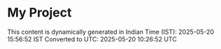# My Project

This content is dynamically generated in Indian Time (IST): 2025-05-20 15:56:52 IST
Converted to UTC: 2025-05-20 10:26:52 UTC
